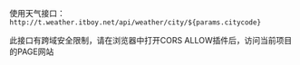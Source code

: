使用天气接口：`http://t.weather.itboy.net/api/weather/city/${params.citycode}`

此接口有跨域安全限制，请在浏览器中打开CORS ALLOW插件后，访问当前项目的PAGE网站